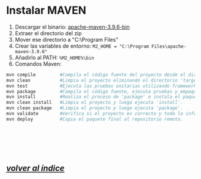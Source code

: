 # Instalar MAVEN
1. Descargar el binario: [apache-maven-3.9.6-bin](https://dlcdn.apache.org/maven/maven-3/3.9.6/binaries/apache-maven-3.9.6-bin.zip)
2. Extraer el directorio del zip
3. Mover ese directorio a "C:\Program Files"
4. Crear las variables de entorno: `M2_HOME = "C:\Program Files\apache-maven-3.9.6"`
5. Añadirlo al PATH: `%M2_HOME%\bin`
6. Comandos Maven:
```bash
mvn compile         #Compila el código fuente del proyecto desde el directorio raíz.
mvn clean           #Limpia el proyecto eliminando el directorio 'target'.
mvn test            #Ejecuta las pruebas unitarias utilizando frameworks como JUnit.
mvn package         #Compila el código fuente, ejecuta pruebas y empaqueta el resultado en un archivo JAR o WAR.
mvn install         #Realiza el proceso de 'package' e instala el paquete en el repositorio local de Maven.
mvn clean install   #Limpia el proyecto y luego ejecuta 'install'.
mvn clean package   #Limpia el proyecto y luego ejecuta 'package'.
mvn validate        #Verifica si el proyecto es correcto y toda la información necesaria está disponible.
mvn deploy          #Copia el paquete final al repositorio remoto.
```
<br>
<br><br><br>

## *[volver al índice](../index.md)*